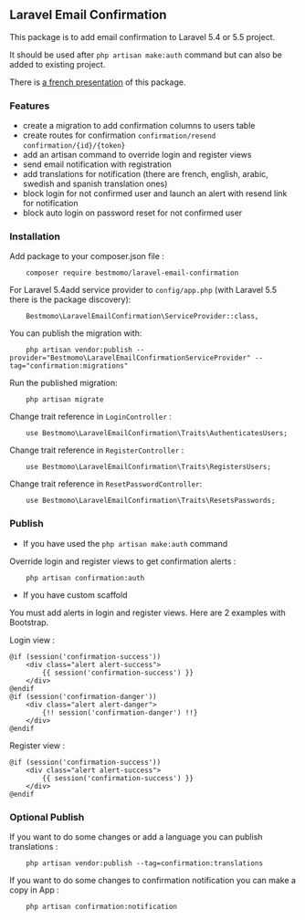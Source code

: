 ## Laravel Email Confirmation ##

This package is to add email confirmation to Laravel 5.4 or 5.5 project.

It should be used after `php artisan make:auth` command but can also be added to existing project.

There is [a french presentation](http://laravel.sillo.org/ajouter-la-confirmation-de-lemail/) of this package.

### Features ###

- create a migration to add confirmation columns to users table
- create routes for confirmation
     `confirmation/resend`
     `confirmation/{id}/{token}`
- add an artisan command to override login and register views
- send email notification with registration
- add translations for notification (there are french, english, arabic, swedish and spanish translation ones)
- block login for not confirmed user and launch an alert with resend link for notification
- block auto login on password reset for not confirmed user

### Installation ###

Add package to your composer.json file :
```
    composer require bestmomo/laravel-email-confirmation
```

For Laravel 5.4add service provider to `config/app.php` (with Laravel 5.5 there is the package discovery):
```
    Bestmomo\LaravelEmailConfirmation\ServiceProvider::class,
```

You can publish the migration with:
```
    php artisan vendor:publish --provider="Bestmomo\LaravelEmailConfirmationServiceProvider" --tag="confirmation:migrations"
```

Run the published migration:
```
    php artisan migrate
```

Change trait reference in `LoginController` :
```
    use Bestmomo\LaravelEmailConfirmation\Traits\AuthenticatesUsers;
```

Change trait reference in `RegisterController` :
```
    use Bestmomo\LaravelEmailConfirmation\Traits\RegistersUsers;
```

Change trait reference in `ResetPasswordController`:
```
    use Bestmomo\LaravelEmailConfirmation\Traits\ResetsPasswords;
```

### Publish ###

- If you have used the `php artisan make:auth` command

Override login and register views to get confirmation alerts :
```
    php artisan confirmation:auth
```

- If you have custom scaffold

You must add alerts in login and register views. Here are 2 examples with Bootstrap.

Login view :

```
@if (session('confirmation-success'))
    <div class="alert alert-success">
        {{ session('confirmation-success') }}
    </div>
@endif
@if (session('confirmation-danger'))
    <div class="alert alert-danger">
        {!! session('confirmation-danger') !!}
    </div>
@endif
```

Register view :

```
@if (session('confirmation-success'))
    <div class="alert alert-success">
        {{ session('confirmation-success') }}
    </div>
@endif
```

### Optional Publish ###

If you want to do some changes or add a language you can publish translations :
```
    php artisan vendor:publish --tag=confirmation:translations
```

If you want to do some changes to confirmation notification you can make a copy in App :
```
    php artisan confirmation:notification
```
